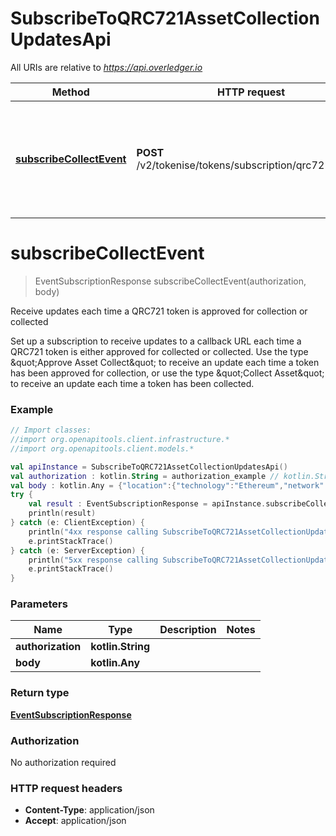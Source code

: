 # SubscribeToQRC721AssetCollectionUpdatesApi

All URIs are relative to *https://api.overledger.io*

Method | HTTP request | Description
------------- | ------------- | -------------
[**subscribeCollectEvent**](SubscribeToQRC721AssetCollectionUpdatesApi.md#subscribeCollectEvent) | **POST** /v2/tokenise/tokens/subscription/qrc721/collect | Receive updates each time a QRC721 token is approved for collection or collected


<a name="subscribeCollectEvent"></a>
# **subscribeCollectEvent**
> EventSubscriptionResponse subscribeCollectEvent(authorization, body)

Receive updates each time a QRC721 token is approved for collection or collected

Set up a subscription to receive updates to a callback URL each time a QRC721 token is either approved for collected or collected. Use the type \&quot;Approve Asset Collect\&quot; to receive an update each time a token has been approved for collection, or use the type \&quot;Collect Asset\&quot; to receive an update each time a token has been collected.

### Example
```kotlin
// Import classes:
//import org.openapitools.client.infrastructure.*
//import org.openapitools.client.models.*

val apiInstance = SubscribeToQRC721AssetCollectionUpdatesApi()
val authorization : kotlin.String = authorization_example // kotlin.String | 
val body : kotlin.Any = {"location":{"technology":"Ethereum","network":"Ethereum Goerli Testnet"},"callbackUrl":"https://eo2vmypzncjgeoi.m.pipedream.net","type":"Approve Asset Collect","requestDetails":{"tokenName":"QNTNFT"}} // kotlin.Any | 
try {
    val result : EventSubscriptionResponse = apiInstance.subscribeCollectEvent(authorization, body)
    println(result)
} catch (e: ClientException) {
    println("4xx response calling SubscribeToQRC721AssetCollectionUpdatesApi#subscribeCollectEvent")
    e.printStackTrace()
} catch (e: ServerException) {
    println("5xx response calling SubscribeToQRC721AssetCollectionUpdatesApi#subscribeCollectEvent")
    e.printStackTrace()
}
```

### Parameters

Name | Type | Description  | Notes
------------- | ------------- | ------------- | -------------
 **authorization** | **kotlin.String**|  |
 **body** | **kotlin.Any**|  |

### Return type

[**EventSubscriptionResponse**](EventSubscriptionResponse.md)

### Authorization

No authorization required

### HTTP request headers

 - **Content-Type**: application/json
 - **Accept**: application/json

